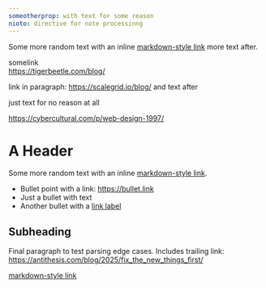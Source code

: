 ```yaml
---
someotherprop: with text for some reason
nioto: directive for note processinng
---
```


Some more random text with an inline [markdown-style link](https://inline.link/examplew) more text after.

somelink  
https://tigerbeetle.com/blog/

link in paragraph: https://scalegrid.io/blog/ and text after

just text for no reason at all

https://cybercultural.com/p/web-design-1997/

# A Header

Some more random text with an inline [markdown-style link](https://inline.link/example).

- Bullet point with a link: https://bullet.link
- Just a bullet with text
- Another bullet with a [link label](https://linkedlabel.com)

## Subheading

Final paragraph to test parsing edge cases. Includes trailing link: https://antithesis.com/blog/2025/fix_the_new_things_first/

[markdown-style link](https://inline.link/example)
